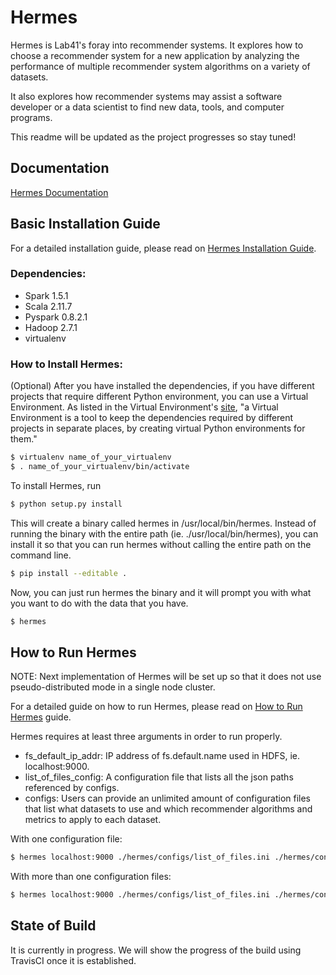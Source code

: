 # Hermes 

Hermes is Lab41's foray into recommender systems. It explores how to choose a recommender system for a new application by analyzing the performance of multiple recommender system algorithms on a variety of datasets.

It also explores how recommender systems may assist a software developer or a data scientist to find new data, tools, and computer programs.

This readme will be updated as the project progresses so stay tuned!


## Documentation 

[Hermes Documentation](https://github.com/Lab41/hermes/tree/master/docs)


## Basic Installation Guide 

For a detailed installation guide, please read on [Hermes Installation Guide](https://github.com/Lab41/hermes/tree/master/docs/installation.md).

### Dependencies: 
* Spark 1.5.1 
* Scala 2.11.7
* Pyspark 0.8.2.1
* Hadoop 2.7.1
* virtualenv

### How to Install Hermes: 

(Optional) After you have installed the dependencies, if you have different projects that require different Python environment, you can use a Virtual Environment. As listed in the Virtual Environment's [site](http://docs.python-guide.org/en/latest/dev/virtualenvs/), "a Virtual Environment is a tool to keep the dependencies required by different projects in separate places, by creating virtual Python environments for them."

```bash
$ virtualenv name_of_your_virtualenv
$ . name_of_your_virtualenv/bin/activate
```

To install Hermes, run 
```bash
$ python setup.py install
```

This will create a binary called hermes in /usr/local/bin/hermes. Instead of running the binary with the entire path (ie. ./usr/local/bin/hermes), you can install it so that you can run hermes without calling the entire path on the command line. 
```bash
$ pip install --editable .
```

Now, you can just run hermes the binary and it will prompt you with what you want to do with the data that you have. 
```bash 
$ hermes
```

## How to Run Hermes

NOTE: Next implementation of Hermes will be set up so that it does not use pseudo-distributed mode in a single node cluster.

For a detailed guide on how to run Hermes, please read on [How to Run Hermes](https://github.com/Lab41/hermes/tree/master/docs/run.md) guide.

Hermes requires at least three arguments in order to run properly. 
* fs_default_ip_addr: IP address of fs.default.name used in HDFS, ie. localhost:9000.
* list_of_files_config: A configuration file that lists all the json paths referenced by configs.
* configs: Users can provide an unlimited amount of configuration files that list what datasets to use and which recommender algorithms and metrics to apply to each dataset.

With one configuration file:
```bash
$ hermes localhost:9000 ./hermes/configs/list_of_files.ini ./hermes/configs/config1.ini 
```

With more than one configuration files:
```bash
$ hermes localhost:9000 ./hermes/configs/list_of_files.ini ./hermes/configs/config1.ini ./hermes/configs/config2.ini
```

## State of Build 

It is currently in progress. We will show the progress of the build using TravisCI once it is established.
